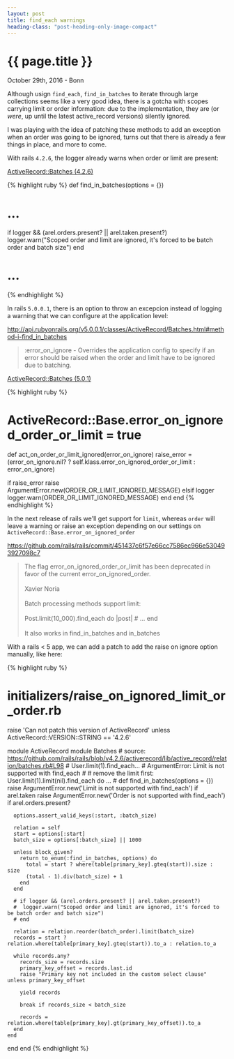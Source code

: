 ```yaml
---
layout: post
title: find_each warnings
heading-class: "post-heading-only-image-compact"
---
```


{{ page.title }}
================

<p class="meta">October 29th, 2016 - Bonn</p>

Although usign `find_each`, `find_in_batches` to iterate through large collections
seems like a very good idea, there is a gotcha with scopes carrying limit or
order information: due to the implementation, they are (or _were_, up until the latest active_record versions) silently ignored.

I was playing with the idea of patching these methods to add an exception when an
order was going to be ignored, turns out that there is already a few things in
place, and more to come.

With rails `4.2.6`, the logger already warns when order or limit are present:

<a href="https://github.com/rails/rails/blob/2a7cf24cb7aab28f483a6772b608e2868a9030ba/activerecord/lib/active_record/relation/batches.rb#L113">ActiveRecord::Batches (4.2.6)</a>

{% highlight ruby %}
def find_in_batches(options = {})
  # ...
  if logger && (arel.orders.present? || arel.taken.present?)
    logger.warn("Scoped order and limit are ignored, it's forced to be batch order and batch size")
  end
  # ...
{% endhighlight %}

In rails `5.0.0.1`, there is an option to throw an excepcion instead of logging a warning that we
can configure at the application level:

<a href="http://api.rubyonrails.org/v5.0.0.1/classes/ActiveRecord/Batches.html#method-i-find_in_batches">http://api.rubyonrails.org/v5.0.0.1/classes/ActiveRecord/Batches.html#method-i-find_in_batches</a>

<blockquote>
:error_on_ignore - Overrides the application config to specify if an error should be raised when the order and limit have to be ignored due to batching.
</blockquote>

<a href="https://github.com/rails/rails/blob/ac027338e4a165273607dccee49a3d38bc836794/activerecord/lib/active_record/relation/batches.rb#L234">ActiveRecord::Batches (5.0.1)</a>

{% highlight ruby %}
# ActiveRecord::Base.error_on_ignored_order_or_limit = true

def act_on_order_or_limit_ignored(error_on_ignore)
  raise_error = (error_on_ignore.nil? ? self.klass.error_on_ignored_order_or_limit : error_on_ignore)

  if raise_error
    raise ArgumentError.new(ORDER_OR_LIMIT_IGNORED_MESSAGE)
  elsif logger
    logger.warn(ORDER_OR_LIMIT_IGNORED_MESSAGE)
  end
end
{% endhighlight %}


In the next release of rails we'll get support for `limit`, whereas `order` will
leave a warning or raise an exception depending on our settings on `ActiveRecord::Base.error_on_ignored_order`

<a href="https://github.com/rails/rails/commit/451437c6f57e66cc7586ec966e530493927098c7">https://github.com/rails/rails/commit/451437c6f57e66cc7586ec966e530493927098c7</a>

<blockquote>
The flag error_on_ignored_order_or_limit has been deprecated in favor of the current error_on_ignored_order.
<br/><br/>
Xavier Noria
<br/><br/>
Batch processing methods support limit:
<br/><br/>
Post.limit(10_000).find_each do |post|
  # ...
end
<br/><br/>
It also works in find_in_batches and in_batches
</blockquote>

With a rails < 5 app, we can add a patch to add the raise on ignore option manually, like here:

{% highlight ruby %}
# initializers/raise_on_ignored_limit_or_order.rb
raise 'Can not patch this version of ActiveRecord' unless ActiveRecord::VERSION::STRING == '4.2.6'

module ActiveRecord
  module Batches
    # source:  https://github.com/rails/rails/blob/v4.2.6/activerecord/lib/active_record/relation/batches.rb#L98
    # User.limit(1).find_each...
    # ArgumentError: Limit is not supported with find_each
    #
    # remove the limit first: User.limit(1).limit(nil).find_each do ...
    #
    def find_in_batches(options = {})
      raise ArgumentError.new('Limit is not supported with find_each') if arel.taken
      raise ArgumentError.new('Order is not supported with find_each') if arel.orders.present?

      options.assert_valid_keys(:start, :batch_size)

      relation = self
      start = options[:start]
      batch_size = options[:batch_size] || 1000

      unless block_given?
        return to_enum(:find_in_batches, options) do
          total = start ? where(table[primary_key].gteq(start)).size : size
          (total - 1).div(batch_size) + 1
        end
      end

      # if logger && (arel.orders.present? || arel.taken.present?)
      #  logger.warn("Scoped order and limit are ignored, it's forced to be batch order and batch size")
      # end

      relation = relation.reorder(batch_order).limit(batch_size)
      records = start ? relation.where(table[primary_key].gteq(start)).to_a : relation.to_a

      while records.any?
        records_size = records.size
        primary_key_offset = records.last.id
        raise "Primary key not included in the custom select clause" unless primary_key_offset

        yield records

        break if records_size < batch_size

        records = relation.where(table[primary_key].gt(primary_key_offset)).to_a
      end
    end
  end
end
{% endhighlight %}






